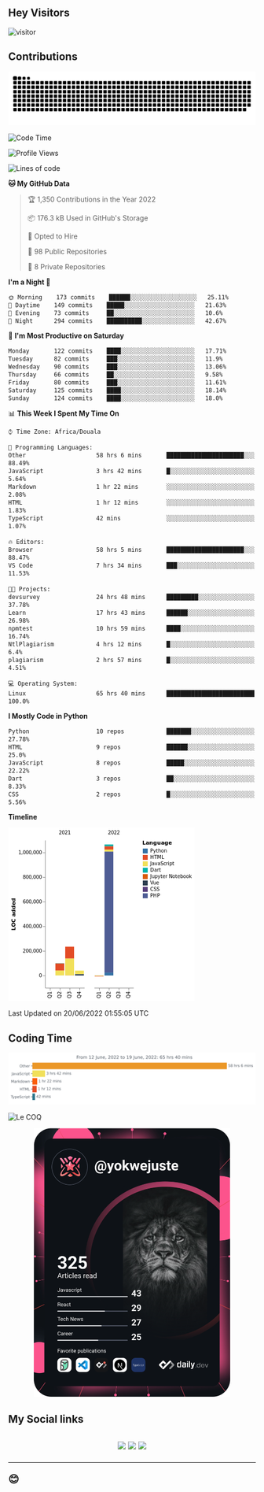 ## Hey Visitors
![visitor](https://profile-counter.glitch.me/yokwejuste/count.svg)

## Contributions
<p align="center">
  <img src="https://raw.githubusercontent.com/yokwejuste/yokwejuste/output/github-contribution-grid-snake.svg" />
</p>

<!--START_SECTION:waka-->
![Code Time](http://img.shields.io/badge/Code%20Time-963%20hrs%2029%20mins-blue)

![Profile Views](http://img.shields.io/badge/Profile%20Views-163-blue)

![Lines of code](https://img.shields.io/badge/From%20Hello%20World%20I%27ve%20Written-1%20Million%20lines%20of%20code-blue)

**🐱 My GitHub Data** 

> 🏆 1,350 Contributions in the Year 2022
 > 
> 📦 176.3 kB Used in GitHub's Storage 
 > 
> 💼 Opted to Hire
 > 
> 📜 98 Public Repositories 
 > 
> 🔑 8 Private Repositories  
 > 
**I'm a Night 🦉** 

```text
🌞 Morning    173 commits    ██████░░░░░░░░░░░░░░░░░░░   25.11% 
🌆 Daytime    149 commits    █████░░░░░░░░░░░░░░░░░░░░   21.63% 
🌃 Evening    73 commits     ██░░░░░░░░░░░░░░░░░░░░░░░   10.6% 
🌙 Night      294 commits    ██████████░░░░░░░░░░░░░░░   42.67%

```
📅 **I'm Most Productive on Saturday** 

```text
Monday       122 commits    ████░░░░░░░░░░░░░░░░░░░░░   17.71% 
Tuesday      82 commits     ███░░░░░░░░░░░░░░░░░░░░░░   11.9% 
Wednesday    90 commits     ███░░░░░░░░░░░░░░░░░░░░░░   13.06% 
Thursday     66 commits     ██░░░░░░░░░░░░░░░░░░░░░░░   9.58% 
Friday       80 commits     ███░░░░░░░░░░░░░░░░░░░░░░   11.61% 
Saturday     125 commits    ████░░░░░░░░░░░░░░░░░░░░░   18.14% 
Sunday       124 commits    ████░░░░░░░░░░░░░░░░░░░░░   18.0%

```


📊 **This Week I Spent My Time On** 

```text
⌚︎ Time Zone: Africa/Douala

💬 Programming Languages: 
Other                    58 hrs 6 mins       ██████████████████████░░░   88.49% 
JavaScript               3 hrs 42 mins       █░░░░░░░░░░░░░░░░░░░░░░░░   5.64% 
Markdown                 1 hr 22 mins        ░░░░░░░░░░░░░░░░░░░░░░░░░   2.08% 
HTML                     1 hr 12 mins        ░░░░░░░░░░░░░░░░░░░░░░░░░   1.83% 
TypeScript               42 mins             ░░░░░░░░░░░░░░░░░░░░░░░░░   1.07%

🔥 Editors: 
Browser                  58 hrs 5 mins       ██████████████████████░░░   88.47% 
VS Code                  7 hrs 34 mins       ███░░░░░░░░░░░░░░░░░░░░░░   11.53%

🐱‍💻 Projects: 
devsurvey                24 hrs 48 mins      █████████░░░░░░░░░░░░░░░░   37.78% 
Learn                    17 hrs 43 mins      ██████░░░░░░░░░░░░░░░░░░░   26.98% 
npmtest                  10 hrs 59 mins      ████░░░░░░░░░░░░░░░░░░░░░   16.74% 
NtlPlagiarism            4 hrs 12 mins       █░░░░░░░░░░░░░░░░░░░░░░░░   6.4% 
plagiarism               2 hrs 57 mins       █░░░░░░░░░░░░░░░░░░░░░░░░   4.51%

💻 Operating System: 
Linux                    65 hrs 40 mins      █████████████████████████   100.0%

```

**I Mostly Code in Python** 

```text
Python                   10 repos            ███████░░░░░░░░░░░░░░░░░░   27.78% 
HTML                     9 repos             ██████░░░░░░░░░░░░░░░░░░░   25.0% 
JavaScript               8 repos             █████░░░░░░░░░░░░░░░░░░░░   22.22% 
Dart                     3 repos             ██░░░░░░░░░░░░░░░░░░░░░░░   8.33% 
CSS                      2 repos             █░░░░░░░░░░░░░░░░░░░░░░░░   5.56%

```


**Timeline**

![Chart not found](https://raw.githubusercontent.com/yokwejuste/yokwejuste/master/charts/bar_graph.png) 


 Last Updated on 20/06/2022 01:55:05 UTC
<!--END_SECTION:waka-->

## Coding Time

[![wakatime-stats](https://github.com/yokwejuste/yokwejuste/blob/master/images/stat.svg)](https://wakatime.com/@yokwejuste)

![Le COQ](https://metrics.lecoq.io/yokwejuste/)
<p align="center">
  <a href="#"><img src="https://github.com/yokwejuste/yokwejuste/blob/master/devcard.svg" width="400" alt="Yonkeu K. Steve's Dev Card"/></a>
</p>
<h2>My Social links<h2>
<p align="center">
  <a href="https://twitter.com/yokwejuste"><img src="https://img.shields.io/badge/twitter-%231DA1F2.svg?style=for-the-badge&logo=Twitter&logoColor=white"></a>
  <a href="https://linkedin.com/in/yokwejuste"><img src="https://img.shields.io/badge/linkedin-%230077B5.svg?style=for-the-badge&logo=linkedin&logoColor=white"></a>
  <a href="https://instagram.com/yokwejuste0"><img src="https://img.shields.io/badge/instagram-%23E4405F.svg?style=for-the-badge&logo=Instagram&logoColor=white"></a>
</p>
<hr>
😊
